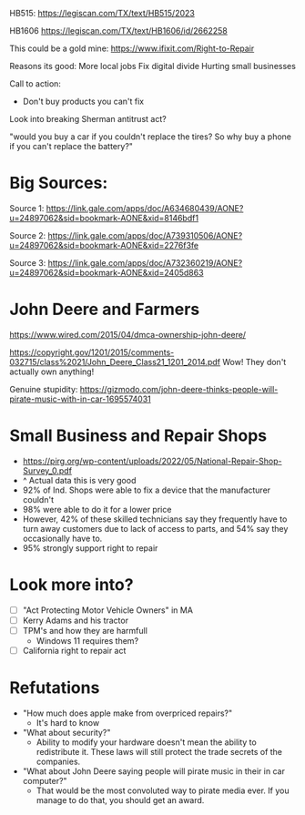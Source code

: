 HB515:
https://legiscan.com/TX/text/HB515/2023

HB1606
https://legiscan.com/TX/text/HB1606/id/2662258

This could be a gold mine:
https://www.ifixit.com/Right-to-Repair


Reasons its good:
More local jobs
Fix digital divide
Hurting small businesses


Call to action:
- Don't buy products you can't fix


Look into breaking Sherman antitrust act?

"would you buy a car if you couldn't replace the tires? So why buy a phone if you can't replace the battery?"

# Big Sources:
Source 1:
https://link.gale.com/apps/doc/A634680439/AONE?u=24897062&sid=bookmark-AONE&xid=8146bdf1

Source 2:
https://link.gale.com/apps/doc/A739310506/AONE?u=24897062&sid=bookmark-AONE&xid=2276f3fe

Source 3:
https://link.gale.com/apps/doc/A732360219/AONE?u=24897062&sid=bookmark-AONE&xid=2405d863


# John Deere and Farmers
https://www.wired.com/2015/04/dmca-ownership-john-deere/

https://copyright.gov/1201/2015/comments-032715/class%2021/John_Deere_Class21_1201_2014.pdf
Wow! They don't actually own anything!

Genuine stupidity:
https://gizmodo.com/john-deere-thinks-people-will-pirate-music-with-in-car-1695574031



# Small Business and Repair Shops
-  https://pirg.org/wp-content/uploads/2022/05/National-Repair-Shop-Survey_0.pdf
  - ^ Actual data this is very good
  - 92% of Ind. Shops were able to fix a device that the manufacturer couldn't
  - 98% were able to do it for a lower price
  - However, 42% of these skilled technicians say they frequently have to turn away customers due to lack of access to parts, and 54% say they occasionally have to.
  - 95% strongly support right to repair

# Look more into?
- [ ] "Act Protecting Motor Vehicle Owners" in MA
- [ ] Kerry Adams and his tractor
- [ ] TPM's and how they are harmfull
  - Windows 11 requires them?
- [ ] California right to repair act

# Refutations
- "How much does apple make from overpriced repairs?"
  - It's hard to know
- "What about security?"
  - Ability to modify your hardware doesn't mean the ability to redistribute it. These laws will still protect the trade secrets of the companies.
- "What about John Deere saying people will pirate music in their in car computer?"
  - That would be the most convoluted way to pirate media ever. If you manage to do that, you should get an award.